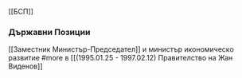 [[БСП]]

### Държавни Позиции
[[Заместник Министър-Председател]] и министър икономическо развитие #more в [[(1995.01.25 - 1997.02.12) Правителство на Жан Виденов]]